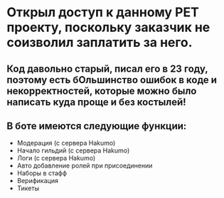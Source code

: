 # Открыл доступ к данному PET проекту, поскольку заказчик не соизволил заплатить за него.

## Код давольно старый, писал его в 23 году, поэтому есть бОльшинство ошибок в коде и некорректностей, которые можно было написать куда проще и без костылей!
## В боте имеются следующие функции:
- Модерация (с сервера Hakumo)
- Начало гильдий (c сервера Hakumo)
- Логи (с сервера Hakumo)
- Авто добавление ролей при присоединении
- Наборы в стафф
- Верификация
- Тикеты

